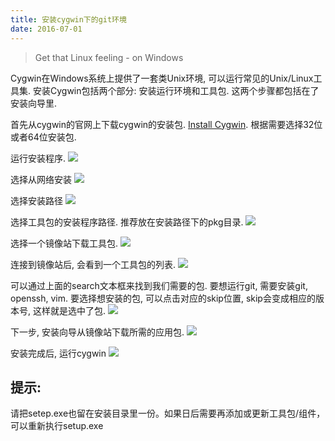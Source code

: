 ```yaml
---
title: 安装cygwin下的git环境
date: 2016-07-01
---
```


> Get that Linux feeling - on Windows

Cygwin在Windows系统上提供了一套类Unix环境, 可以运行常见的Unix/Linux工具集. 安装Cygwin包括两个部分: 安装运行环境和工具包. 这两个步骤都包括在了安装向导里.

首先从cygwin的官网上下载cygwin的安装包. [Install Cygwin](https://cygwin.com/install.html "Install Cygwin").
根据需要选择32位或者64位安装包.

运行安装程序.
![][img-cygwin1]

选择从网络安装
![][img-cygwin2]

选择安装路径
![][img-cygwin3]

选择工具包的安装程序路径. 推荐放在安装路径下的pkg目录.
![][img-cygwin4]

选择一个镜像站下载工具包.
![][img-cygwin5]

连接到镜像站后, 会看到一个工具包的列表.
![][img-cygwin6]

可以通过上面的search文本框来找到我们需要的包.
要想运行git, 需要安装git, openssh, vim.
要选择想安装的包, 可以点击对应的skip位置, skip会变成相应的版本号, 这样就是选中了包.
![][img-cygwin7]

下一步, 安装向导从镜像站下载所需的应用包.
![][img-cygwin8]

安装完成后, 运行cygwin
![][img-cygwin9]

## 提示:
请把setep.exe也留在安装目录里一份。如果日后需要再添加或更新工具包/组件，可以重新执行setup.exe




[img-cygwin1]: http://7xpcsj.com1.z0.glb.clouddn.com/cygwin1.png
[img-cygwin2]: http://7xpcsj.com1.z0.glb.clouddn.com/cygwin2.png
[img-cygwin3]: http://7xpcsj.com1.z0.glb.clouddn.com/cygwin3.png
[img-cygwin4]: http://7xpcsj.com1.z0.glb.clouddn.com/cygwin4.png
[img-cygwin5]: http://7xpcsj.com1.z0.glb.clouddn.com/cygwin5.png
[img-cygwin6]: http://7xpcsj.com1.z0.glb.clouddn.com/cygwin6.png
[img-cygwin7]: http://7xpcsj.com1.z0.glb.clouddn.com/cygwin7.png
[img-cygwin8]: http://7xpcsj.com1.z0.glb.clouddn.com/cygwin8.png
[img-cygwin9]: http://7xpcsj.com1.z0.glb.clouddn.com/cygwin9.png